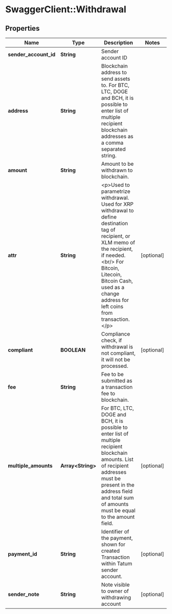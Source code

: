 # SwaggerClient::Withdrawal

## Properties
Name | Type | Description | Notes
------------ | ------------- | ------------- | -------------
**sender_account_id** | **String** | Sender account ID | 
**address** | **String** | Blockchain address to send assets to. For BTC, LTC, DOGE and BCH, it is possible to enter list of multiple recipient blockchain addresses as a comma separated string. | 
**amount** | **String** | Amount to be withdrawn to blockchain. | 
**attr** | **String** | &lt;p&gt;Used to parametrize withdrawal. Used for XRP withdrawal to define destination tag of recipient, or XLM memo of the recipient, if needed.&lt;br/&gt; For Bitcoin, Litecoin, Bitcoin Cash, used as a change address for left coins from transaction.&lt;/p&gt;  | [optional] 
**compliant** | **BOOLEAN** | Compliance check, if withdrawal is not compliant, it will not be processed. | [optional] 
**fee** | **String** | Fee to be submitted as a transaction fee to blockchain. | 
**multiple_amounts** | **Array&lt;String&gt;** | For BTC, LTC, DOGE and BCH, it is possible to enter list of multiple recipient blockchain amounts. List of recipient addresses must be present in the address field and total sum of amounts must be equal to the amount field. | [optional] 
**payment_id** | **String** | Identifier of the payment, shown for created Transaction within Tatum sender account. | [optional] 
**sender_note** | **String** | Note visible to owner of withdrawing account | [optional] 

